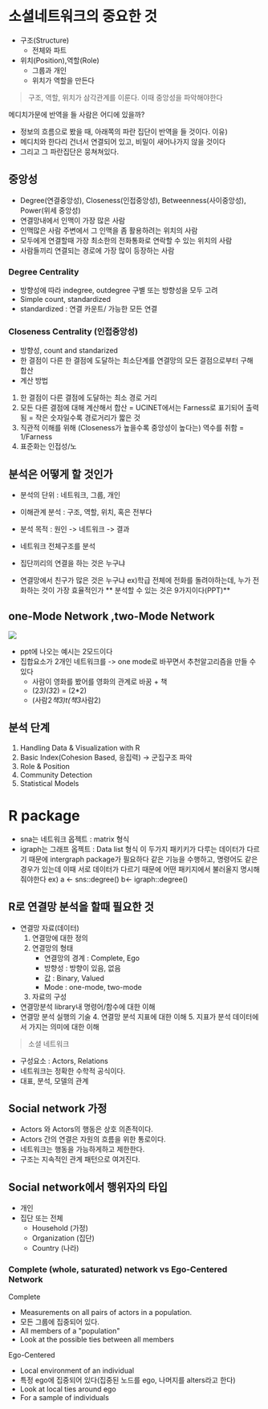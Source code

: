 
# 소셜네트워크의 중요한 것
* 구조(Structure)
	*  전체와 파트
* 위치(Position),역할(Role)
	* 그룹과 개인
	* 위치가 역할을 만든다
> 구조, 역할, 위치가 삼각관계를 이룬다.
> 이때 중앙성을 파악해야한다

메디치가문에 반역을 들 사람은 어디에 있을까?
* 정보의 흐름으로 봤을 때, 아래쪽의 파란 집단이 반역을 들 것이다.
이유) 
* 메디치와 한다리 건너서 연결되어 있고, 비밀이 새어나가지 않을 것이다
* 그리고 그 파란집단은 뭉쳐쳐있다.


## 중앙성
* Degree(연결중앙성), Closeness(인접중앙성), Betweenness(사이중앙성), Power(위세 중앙성)
* 연결망내에서 인맥이 가장 많은 사람
* 인맥많은 사람 주변에서 그 인맥을 좀 활용하려는 위치의 사람
* 모두에게 연결할때 가장 최소한의 전화통화로 연락할 수 있는 위치의 사람
* 사람들끼리 연결되는 경로에 가장 많이 등장하는 사람

### Degree Centrality
* 방향성에 따라 indegree, outdegree 구별 또는 방향성을 모두 고려
* Simple count, standardized
* standardized : 연결 카운트/ 가능한 모든 연결

### Closeness Centrality (인접중앙성)
* 방향성, count and standarized
* 한 결점이 다른 한 결점에 도달하는 최소단계를 연결망의 모든 결점으로부터 구해 합산
* 계산 방법
1. 한 결점이 다른 결점에 도달하는 최소 경로 거리
2. 모든 다른 결점에 대해 계산해서 합산
= UCINET에서는 Farness로 표기되어 출력됨 = 작은 숫자일수록 경로거리가 짧은 것
3. 직관적 이해를 위해 (Closeness가 높을수록 중앙성이 높다는) 역수를 취함 = 1/Farness
4. 표준화는 인접성/노


## 분석은 어떻게 할 것인가
* 분석의 단위 : 네트워크, 그룹, 개인
* 이해관계 분석 : 구조, 역할, 위치, 혹은 전부다
* 분석 목적 : 원인 -> 네트워크 -> 결과

* 네트워크 전체구조를 분석
* 집단끼리의 연결을 하는 것은 누구냐
* 연결망에서 친구가 많은 것은 누구냐
ex)학급 전체에 전화를 돌려야하는데, 누가 전화하는 것이 가장 효율적인가
** 분석할 수 있는 것은 9가지이다(PPT)**

## one-Mode Network ,two-Mode Network
<image src = "/images/onemode.PNG">

- ppt에 나오는 예시는 2모드이다
- 집합요소가 2개인 네트워크를 -> one mode로 바꾸면서 추천알고리즘을 만들 수 있다
	- 사람이 영화를 봤어를 영화의 관계로 바꿈 + 책
	- (2*3)(3*2) = (2*2)
	- (사람2*책3)t(책3*사람2)

## 분석 단계
1. Handling Data & Visualization with R
2. Basic Index(Cohesion Based, 응집력) -> 군집구조 파악
3. Role & Position
4. Community Detection
5. Statistical Models

# R package
* sna는 네트워크 옵젝트 : matrix 형식
* igraph는 그래프 옵젝트 : Data list 형식
이 두가지 패키키가 다루는 데이터가 다르기 때문에 intergraph package가 필요하다
같은 기능을 수행하고, 명령어도 같은 경우가 있는데 이때 서로 데이터가 다르기 때문에 어떤 패키지에서 불러올지 명시해줘야한다
ex) a <- sns::degree()
b<- igraph::degree()

## R로 연결망 분석을 할때 필요한 것
* 연결망 자료(데이터)
	1. 연결망에 대한 정의
	2. 연결망의 형태
		* 연결망의 경계 : Complete, Ego
		* 방향성 : 방향이 있음, 없음
		* 값 : Binary, Valued
		* Mode : one-mode, two-mode
	3. 자료의 구성
* 연결망분석 library내 명령어/함수에 대한 이해
* 연결망 분석 실행의 기술
	4. 연결망 분석 지표에 대한 이해
	5. 지표가 분석 데이터에서 가지는 의미에 대한 이해

> 소셜 네트워크
* 구성요소 : Actors, Relations
* 네트워크는 정확한 수학적 공식이다.
* 대표, 분석, 모델의 관계

## Social network 가정
- Actors 와 Actors의 행동은 상호 의존적이다.
- Actors 간의 연결은 자원의 흐름을 위한 통로이다.
- 네트워크는 행동을 가능하게하고 제한한다.
- 구조는 지속적인 관계 패턴으로 여겨진다.

## Social network에서 행위자의 타입
- 개인
- 집단 또는 전체
	- Household (가정)
	- Organization (집단)
	- Country (나라)

### Complete (whole, saturated) network vs Ego-Centered Network
Complete
* Measurements on all pairs of actors in a population.
* 모든 그룹에 집중되어 있다.
* All members of a "population"
* Look at the possible ties between all members

Ego-Centered
* Local environment of an individual
* 특정 ego에 집중되어 있다(집중된 노드를 ego, 나머지를 alters라고 한다)
* Look at local ties around ego
* For a sample of individuals






<!--stackedit_data:
eyJoaXN0b3J5IjpbMTA0MDMyMDQxNiwxMDIyNjEwMDI4LDIxMD
U5MDM1MjAsMjg2MTQ3NTYwLC05OTUzMjU0OTksMTY2Nzk5NDk3
MywtNDYyMzA4Nzc0LDE1NDYwMjAyODgsLTYwMTQ2OTMxNiwtMj
Q3Njc5NTUyLDY2NTY2MTA1MiwxMzQ0MTk3MTk4LC0xNDYyOTUz
OTMsLTE0NTk4NDYxNTNdfQ==
-->